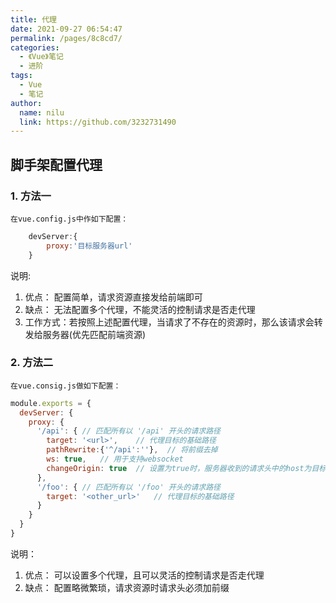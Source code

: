 ```yaml
---
title: 代理
date: 2021-09-27 06:54:47
permalink: /pages/8c8cd7/
categories:
  - 《Vue》笔记
  - 进阶
tags:
  - Vue
  - 笔记
author:
  name: nilu
  link: https://github.com/3232731490
---
```


## 脚手架配置代理

### 1. 方法一

    在vue.config.js中作如下配置：

```javascript
    devServer:{
        proxy:'目标服务器url'
    }
```

说明:

1. 优点： 配置简单，请求资源直接发给前端即可
2. 缺点： 无法配置多个代理，不能灵活的控制请求是否走代理
3. 工作方式：若按照上述配置代理，当请求了不存在的资源时，那么该请求会转发给服务器(优先匹配前端资源)

### 2. 方法二

    在vue.consig.js做如下配置：

```javascript
module.exports = {
  devServer: {
    proxy: {
      '/api': { // 匹配所有以 '/api' 开头的请求路径
        target: '<url>',    // 代理目标的基础路径
        pathRewrite:{'^/api':''},  // 将前缀去掉
        ws: true,   // 用于支持websocket 
        changeOrigin: true  // 设置为true时，服务器收到的请求头中的host为目标服务器的host
      },
      '/foo': { // 匹配所有以 '/foo' 开头的请求路径
        target: '<other_url>'   // 代理目标的基础路径
      }
    }
  }
}
```

说明：

1. 优点： 可以设置多个代理，且可以灵活的控制请求是否走代理
2. 缺点： 配置略微繁琐，请求资源时请求头必须加前缀